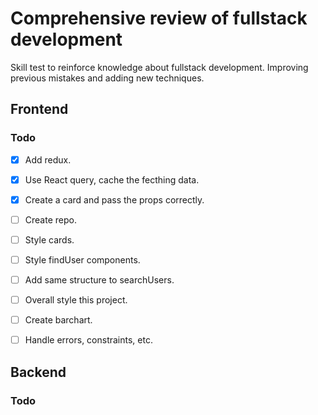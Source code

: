 # Comprehensive review of fullstack development

Skill test to reinforce knowledge about fullstack development. Improving previous mistakes and adding new techniques.

## Frontend

### Todo

- [X] Add redux.
- [X] Use React query, cache the fecthing data.
- [X] Create a card and pass the props correctly.
- [ ] Create repo.
- [ ] Style cards.
- [ ] Style findUser components.
- [ ] Add same structure to searchUsers.
- [ ] Overall style this project.
- [ ] Create barchart.
- [ ] Handle errors, constraints, etc.


## Backend

### Todo

